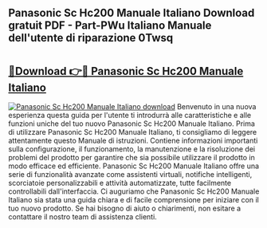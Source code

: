 ## Panasonic Sc Hc200 Manuale Italiano Download gratuit PDF - Part-PWu Italiano Manuale dell'utente di riparazione 0Twsq

# <h2><a href="http://dfb462.blite.top/?on=Panasonic+Sc+Hc200+Manuale+Italiano">🔗Download 👉🔴 Panasonic Sc Hc200 Manuale Italiano</a></h2>

[![Panasonic Sc Hc200 Manuale Italiano download](https://i.imgur.com/lujVjoI.png)](http://dfb462.blite.top/?on=Panasonic+Sc+Hc200+Manuale+Italiano)
Benvenuto in una nuova esperienza questa guida per l'utente ti introdurrà alle caratteristiche e alle funzioni uniche del tuo nuovo Panasonic Sc Hc200 Manuale Italiano. Prima di utilizzare Panasonic Sc Hc200 Manuale Italiano, ti consigliamo di leggere attentamente questo Manuale di istruzioni. Contiene informazioni importanti sulla configurazione, il funzionamento, la manutenzione e la risoluzione dei problemi del prodotto per garantire che sia possibile utilizzare il prodotto in modo efficace ed efficiente. Panasonic Sc Hc200 Manuale Italiano offre una serie di funzionalità avanzate come assistenti virtuali, notifiche intelligenti, scorciatoie personalizzabili e attività automatizzate, tutte facilmente controllabili dall'interfaccia. Ci auguriamo che Panasonic Sc Hc200 Manuale Italiano sia stata una guida chiara e di facile comprensione per iniziare con il tuo nuovo prodotto. Se hai bisogno di aiuto o chiarimenti, non esitare a contattare il nostro team di assistenza clienti.
